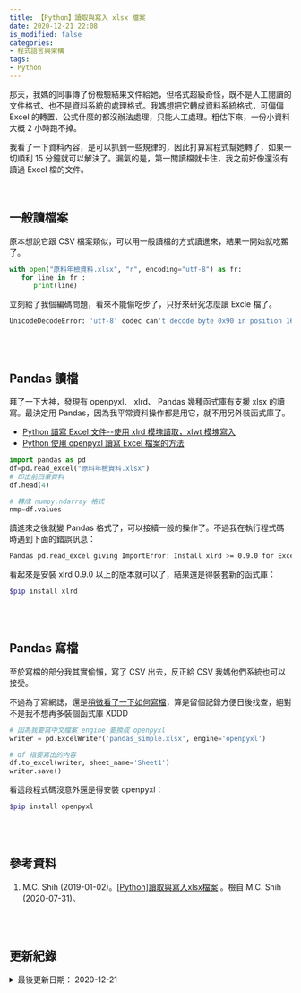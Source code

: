 ```yaml
---
title: 【Python】讀取與寫入 xlsx 檔案
date: 2020-12-21 22:08
is_modified: false
categories:
- 程式語言與架構
tags:
- Python
--- 
```


那天，我媽的同事傳了份檢驗結果文件給她，但格式超級奇怪，既不是人工閱讀的文件格式、也不是資料系統的處理格式。我媽想把它轉成資料系統格式，可偏偏 Excel 的轉置、公式什麼的都沒辦法處理，只能人工處理。粗估下來，一份小資料大概 2 小時跑不掉。
 
我看了一下資料內容，是可以抓到一些規律的，因此打算寫程式幫她轉了，如果一切順利 15 分鐘就可以解決了。漏氣的是，第一關讀檔就卡住，我之前好像還沒有讀過 Excel 檔的文件。

<!--more-->
<br>

## 一般讀檔案

原本想說它跟 CSV 檔案類似，可以用一般讀檔的方式讀進來，結果一開始就吃鱉了。


```python
with open("原料年檢資料.xlsx", "r", encoding="utf-8") as fr:
   for line in fr :
      print(line)
```

立刻給了我個編碼問題，看來不能偷吃步了，只好來研究怎麼讀 Excle 檔了。

```bash
UnicodeDecodeError: 'utf-8' codec can't decode byte 0x90 in position 16: invalid start byte
```


<br><br> 

## Pandas 讀檔

拜了一下大神，發現有 openpyxl、 xlrd、 Pandas 幾種函式庫有支援 xlsx 的讀寫。最決定用 Pandas，因為我平常資料操作都是用它，就不用另外裝函式庫了。
- [Python 讀寫 Excel 文件--使用 xlrd 模塊讀取，xlwt 模塊寫入](https://www.itread01.com/content/1507641632.html)
- [Python 使用 openpyxl 讀寫 Excel 檔案的方法](https://codertw.com/%E7%A8%8B%E5%BC%8F%E8%AA%9E%E8%A8%80/365164/)

```python
import pandas as pd
df=pd.read_excel("原料年檢資料.xlsx")
# 印出前四筆資料
df.head(4)

# 轉成 numpy.ndarray 格式
nmp=df.values
```

讀進來之後就變 Pandas 格式了，可以接續一般的操作了。不過我在執行程式碼時遇到下面的錯誤訊息：

```bash
Pandas pd.read_excel giving ImportError: Install xlrd >= 0.9.0 for Excel support
```

看起來是安裝 xlrd 0.9.0 以上的版本就可以了，結果還是得裝套新的函式庫：

```bash
$pip install xlrd
```


<br><br> 

## Pandas 寫檔

至於寫檔的部分我其實偷懶，寫了 CSV 出去，反正給 CSV 我媽他們系統也可以接受。

不過為了寫網誌，還是[稍微看了一下如何寫檔](https://shihs.github.io/blog/python/2019/01/02/Python-%E8%AE%80%E5%8F%96%E8%88%87%E5%AF%AB%E5%85%A5xlsx%E6%AA%94%E6%A1%88/)，算是留個記錄方便日後找查，絕對不是我不想再多裝個函式庫 XDDD    


```python
# 因為我要寫中文檔案 engine 要換成 openpyxl
writer = pd.ExcelWriter('pandas_simple.xlsx', engine='openpyxl')

# df 指要寫出的內容
df.to_excel(writer, sheet_name='Sheet1')
writer.save()
```

看這段程式碼沒意外還是得安裝 openpyxl：
```bash
$pip install openpyxl
```

<br><br> 

## 參考資料 
1. M.C. Shih (2019-01-02)。[[Python]讀取與寫入xlsx檔案](https://hackmd.io/qmlrnWi6SjqNiS7LendEaQ?edit) 。檢自 M.C. Shih (2020-07-31)。

<br><br> 

## 更新紀錄
<details class="update_stamp">
  <summary>最後更新日期： 2020-12-21</summary>
  <ul>
    <li>2020-12-21 發布</li>
    <li>2020-09-12 完稿</li>
    <li>2020-09-11 起稿</li>
  </ul>
</details>
